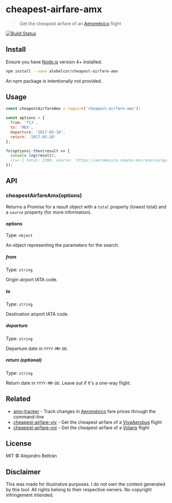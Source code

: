 # cheapest-airfare-amx

>️ Get the cheapest airfare of an [Aeroméxico](https://aeromexico.com) flight

[![Build Status](https://img.shields.io/travis/alebelcor/cheapest-airfare-amx/master.svg)](https://travis-ci.org/alebelcor/cheapest-airfare-amx)

## Install

Ensure you have [Node.js](https://nodejs.org) version 4+ installed.

```bash
npm install --save alebelcor/cheapest-airfare-amx
```

An npm package is intentionally not provided.

## Usage

```js
const cheapestAirfareAmx = require('cheapest-airfare-amx');

const options = {
  from: 'TIJ',
  to: 'MEX',
  departure: '2017-05-10',
  return: '2017-05-20'
};

fn(options).then(result => {
  console.log(result);
  //=> { total: 2398, source: 'https://aeromexico.com/es-mx/reserva/opciones?itinerary=TIJ_MEX_2017-05-10.MEX_TIJ_2017-05-20&leg=1&travelers=A1_C0_I0_PH0_PC0' }
}); 
```

## API

### cheapestAirfareAmx(options)

Returns a Promise for a result object with a `total` property (lowest total) and a `source` property (for more information).

#### options

Type: `object`

An object representing the parameters for the search.

##### from

Type: `string`

Origin airport IATA code.

##### to

Type: `string`

Destination airport IATA code.

##### departure

Type: `string`

Departure date in `YYYY-MM-DD`.

##### return _(optional)_

Type: `string`

Return date in `YYYY-MM-DD`. Leave out if it's a one-way flight.

## Related

* [amx-tracker](https://github.com/alebelcor/amx-tracker) - Track changes in [Aeroméxico](https://aeromexico.com) fare prices through the command-line
* [cheapest-airfare-viv](https://github.com/alebelcor/cheapest-airfare-viv) - Get the cheapest airfare of a [VivaAerobus](https://www.vivaaerobus.com) flight
* [cheapest-airfare-voi](https://github.com/alebelcor/cheapest-airfare-voi) - Get the cheapest airfare of a [Volaris](https://www.volaris.com) flight

## License

MIT © Alejandro Beltrán

## Disclaimer

This was made for illustrative purposes.
I do not own the content generated by this tool.
All rights belong to their respective owners.
No copyright infringement intended.
